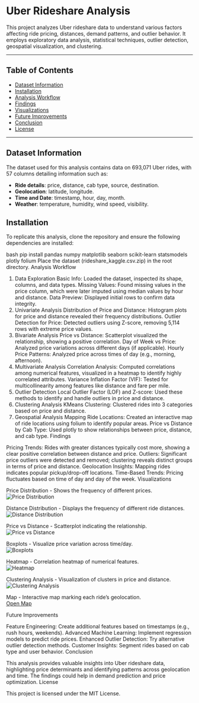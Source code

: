 # Uber Rideshare Analysis

This project analyzes Uber rideshare data to understand various factors affecting ride pricing, distances, demand patterns, and outlier behavior. It employs exploratory data analysis, statistical techniques, outlier detection, geospatial visualization, and clustering.

---

## Table of Contents
- [Dataset Information](#dataset-information)
- [Installation](#installation)
- [Analysis Workflow](#analysis-workflow)
- [Findings](#findings)
- [Visualizations](#visualizations)
- [Future Improvements](#future-improvements)
- [Conclusion](#conclusion)
- [License](#license)

---

## Dataset Information
The dataset used for this analysis contains data on 693,071 Uber rides, with 57 columns detailing information such as:
- **Ride details**: price, distance, cab type, source, destination.
- **Geolocation**: latitude, longitude.
- **Time and Date**: timestamp, hour, day, month.
- **Weather**: temperature, humidity, wind speed, visibility.

## Installation
To replicate this analysis, clone the repository and ensure the following dependencies are installed:

bash
pip install pandas numpy matplotlib seaborn scikit-learn statsmodels plotly folium
Place the dataset (rideshare_kaggle.csv.zip) in the root directory.
Analysis Workflow

1. Data Exploration
Basic Info: Loaded the dataset, inspected its shape, columns, and data types.
Missing Values: Found missing values in the price column, which were later imputed using median values by hour and distance.
Data Preview: Displayed initial rows to confirm data integrity.
2. Univariate Analysis
Distribution of Price and Distance: Histogram plots for price and distance revealed their frequency distributions.
Outlier Detection for Price: Detected outliers using Z-score, removing 5,114 rows with extreme price values.
3. Bivariate Analysis
Price vs Distance: Scatterplot visualized the relationship, showing a positive correlation.
Day of Week vs Price: Analyzed price variations across different days (if applicable).
Hourly Price Patterns: Analyzed price across times of day (e.g., morning, afternoon).
4. Multivariate Analysis
Correlation Analysis: Computed correlations among numerical features, visualized in a heatmap to identify highly correlated attributes.
Variance Inflation Factor (VIF): Tested for multicollinearity among features like distance and fare per mile.
5. Outlier Detection
Local Outlier Factor (LOF) and Z-score: Used these methods to identify and handle outliers in price and distance.
6. Clustering Analysis
KMeans Clustering: Clustered rides into 3 categories based on price and distance.
7. Geospatial Analysis
Mapping Ride Locations: Created an interactive map of ride locations using folium to identify popular areas.
Price vs Distance by Cab Type: Used plotly to show relationships between price, distance, and cab type.
Findings

Pricing Trends: Rides with greater distances typically cost more, showing a clear positive correlation between distance and price.
Outliers: Significant price outliers were detected and removed; clustering reveals distinct groups in terms of price and distance.
Geolocation Insights: Mapping rides indicates popular pickup/drop-off locations.
Time-Based Trends: Pricing fluctuates based on time of day and day of the week.
Visualizations

Price Distribution - Shows the frequency of different prices.  
![Price Distribution](img/1.png)

Distance Distribution - Displays the frequency of different ride distances.  
![Distance Distribution](img/2.png)

Price vs Distance - Scatterplot indicating the relationship.  
![Price vs Distance](img/3.png)

Boxplots - Visualize price variation across time/day.  
![Boxplots](img/4.png)

Heatmap - Correlation heatmap of numerical features.  
![Heatmap](img/5.png)

Clustering Analysis - Visualization of clusters in price and distance.  
![Clustering Analysis](img/6.png)

Map - Interactive map marking each ride’s geolocation.  
[Open Map](img/ride_map.html)


Future Improvements

Feature Engineering: Create additional features based on timestamps (e.g., rush hours, weekends).
Advanced Machine Learning: Implement regression models to predict ride prices.
Enhanced Outlier Detection: Try alternative outlier detection methods.
Customer Insights: Segment rides based on cab type and user behavior.
Conclusion

This analysis provides valuable insights into Uber rideshare data, highlighting price determinants and identifying patterns across geolocation and time. The findings could help in demand prediction and price optimization.
License

This project is licensed under the MIT License.






